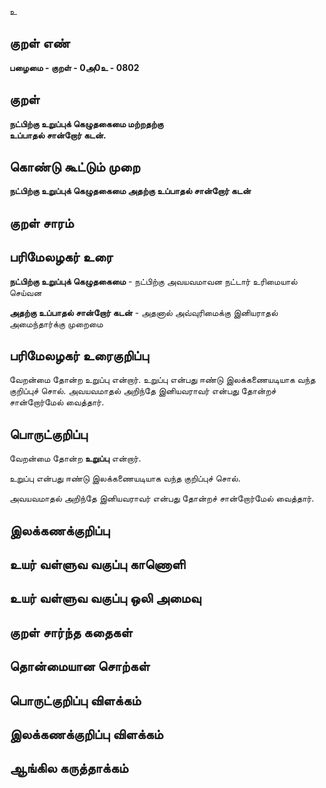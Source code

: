 உ

## குறள் எண் 

**பழைமை - குறள் - 0அ0உ - 0802**

## குறள் 

**நட்பிற்கு உறுப்புக் கெழுதகைமை மற்றதற்கு  
உப்பாதல் சான்றோர் கடன்.**

## கொண்டு கூட்டும் முறை

**நட்பிற்கு உறுப்புக் கெழுதகைமை அதற்கு உப்பாதல் சான்றோர் கடன்**

## குறள் சாரம் 


## பரிமேலழகர் உரை

**நட்பிற்கு உறுப்புக் கெழுதகைமை** - நட்பிற்கு அவயவமாவன நட்டார் உரிமையால் செய்வன

**அதற்கு உப்பாதல் சான்றோர் கடன்** - அதனால் அவ்வுரிமைக்கு இனியராதல் அமைந்தார்க்கு முறைமை

## பரிமேலழகர் உரைகுறிப்பு   
 
வேறன்மை தோன்ற உறுப்பு என்றார். உறுப்பு என்பது ஈண்டு இலக்கணையடியாக வந்த குறிப்புச் சொல். அவயவமாதல் அறிந்தே இனியவராவர் என்பது தோன்றச் சான்றோர்மேல் வைத்தார்.

## பொருட்குறிப்பு 

வேறன்மை தோன்ற **உறுப்பு** என்றார். 

உறுப்பு என்பது ஈண்டு இலக்கணையடியாக வந்த குறிப்புச் சொல். 

அவயவமாதல் அறிந்தே இனியவராவர் என்பது தோன்றச் சான்றோர்மேல் வைத்தார்.

## இலக்கணக்குறிப்பு  


## உயர் வள்ளுவ வகுப்பு காணொளி


## உயர் வள்ளுவ வகுப்பு ஒலி அமைவு 

 
## குறள் சார்ந்த கதைகள் 


## தொன்மையான சொற்கள்


## பொருட்குறிப்பு விளக்கம்


## இலக்கணக்குறிப்பு விளக்கம்


## ஆங்கில கருத்தாக்கம் 



